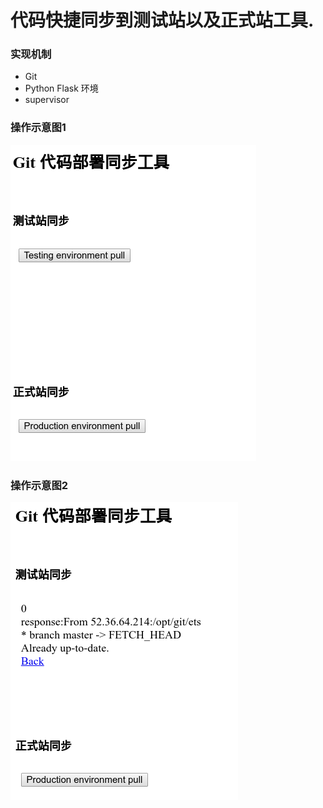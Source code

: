 # 代码快捷同步到测试站以及正式站工具.
### 实现机制

* Git
* Python Flask 环境
* supervisor



### 操作示意图1
![image](code-deploy.png)

### 操作示意图2
![image](code-deploy2.png)
